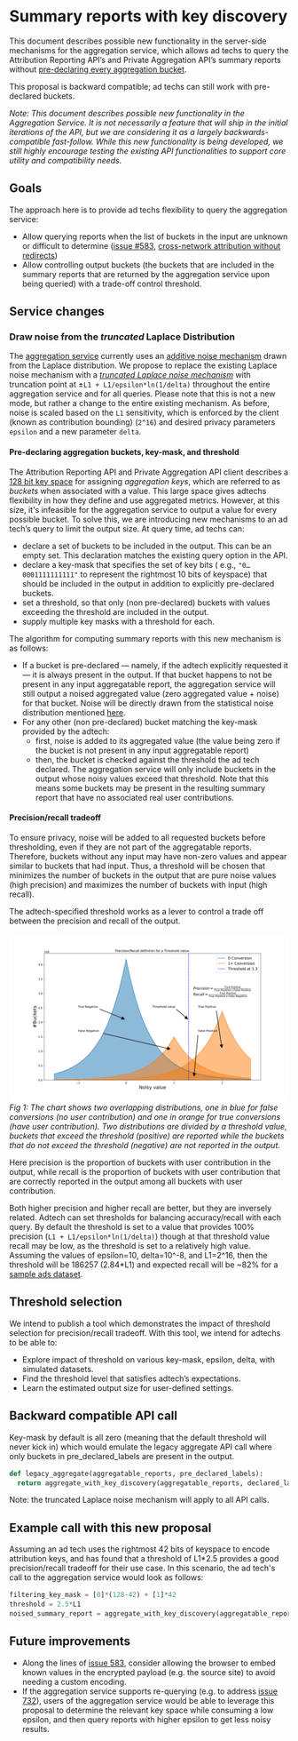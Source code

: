 # Summary reports with key discovery

This document describes possible new functionality in the server-side mechanisms for the aggregation service, which allows ad techs to query the Attribution Reporting API’s and Private Aggregation API’s summary reports without [pre-declaring every aggregation bucket](https://github.com/WICG/attribution-reporting-api/blob/main/AGGREGATION_SERVICE_TEE.md#pre-declaring-aggregation-buckets). 

This proposal is backward compatible; ad techs can still work with pre-declared buckets.

_Note: This document describes possible new functionality in the Aggregation Service. It is not necessarily a feature that will ship in the initial iterations of the API, but we are considering it as a largely backwards-compatible fast-follow. While this new functionality is being developed, we still highly encourage testing the existing API functionalities to support core utility and compatibility needs._


## Goals

The approach here is to provide ad techs flexibility to query the aggregation service:

* Allow querying reports when the list of buckets in the input are unknown or difficult to determine ([issue #583](https://github.com/WICG/attribution-reporting-api/issues/583), [cross-network attribution without redirects](https://developer.android.com/design-for-safety/privacy-sandbox/attribution#cross-network-attrib-without-redirects))
* Allow controlling output buckets (the buckets that are included in the summary reports that are returned by the aggregation service upon being queried) with a trade-off control threshold.


## Service changes

### Draw noise from the _truncated_ Laplace Distribution

The [aggregation service](https://github.com/WICG/attribution-reporting-api/blob/main/AGGREGATION_SERVICE_TEE.md) currently uses an [additive noise mechanism](https://en.wikipedia.org/wiki/Additive_noise_mechanisms) drawn from the Laplace distribution. We propose to replace the existing Laplace noise mechanism with a _[truncated Laplace noise mechanism](https://arxiv.org/pdf/1911.00602.pdf)_ with truncation point at ±`L1 + L1/epsilon*ln(1/delta)` throughout the entire aggregation service and for all queries. Please note that this is not a new mode, but rather a change to the entire existing mechanism. As before, noise is scaled based on the `L1` sensitivity, which is enforced by the client (known as contribution bounding) (`2^16`) and desired privacy parameters `epsilon` and a new parameter `delta`.


#### Pre-declaring aggregation buckets, key-mask, and threshold

The Attribution Reporting API and Private Aggregation API client describes a [128 bit key space](https://en.wikipedia.org/wiki/Key_size) for assigning _aggregation keys_, which are referred to as _buckets_ when associated with a value. This large space gives adtechs flexibility in how they define and use aggregated metrics. However, at this size, it's infeasible for the aggregation service to output a value for every possible bucket. To solve this, we are introducing new mechanisms to an ad tech’s query to limit the output size. At query time, ad techs can:

* declare a set of buckets to be included in the output. This can be an empty set. This declaration matches the existing query option in the API.
* declare a key-mask that specifies the set of key bits ( e.g., `"0…0001111111111"` to represent the rightmost 10 bits of keyspace) that should be included in the output in addition to explicitly pre-declared buckets.
* set a threshold, so that only (non pre-declared) buckets with values exceeding the threshold are included in the output.
* supply multiple key masks with a threshold for each.

The algorithm for computing summary reports with this new mechanism is as follows:

* If a bucket is pre-declared — namely, if the adtech explicitly requested it — it is always present in the output. If that bucket happens to not be present in any input aggregatable report, the aggregation service will still output a noised aggregated value (zero aggregated value + noise) for that bucket. Noise will be directly drawn from the statistical noise distribution mentioned [here](#bookmark=id.nat6mofklxgj).
* For any other (non pre-declared) bucket matching the key-mask provided by the adtech:
    * first, noise is added to its aggregated value (the value being zero if the bucket is not present in any input aggregatable report)
    * then, the bucket is checked against the threshold the ad tech declared. The aggregation service will only include buckets in the output whose noisy values exceed that threshold. Note that this means some buckets may be present in the resulting summary report that have no associated real user contributions.

#### Precision/recall tradeoff

To ensure privacy, noise will be added to all requested buckets before thresholding, even if they are not part of the aggregatable reports. Therefore, buckets without any input may have non-zero values and appear similar to buckets that had input. Thus, a threshold will be chosen that minimizes the number of buckets in the output that are pure noise values (high precision) and maximizes the number of buckets with input (high recall).

The adtech-specified threshold works as a lever to control a trade off between the precision and recall of the output. 

![Precision recall tradeoff diagram](precision-recall-tradeoff.svg)
_Fig 1: The chart shows two overlapping distributions, one in blue for false conversions (no user contribution) and one in orange for true conversions (have user contribution). Two distributions are divided by a threshold value, buckets that exceed the threshold (positive) are reported while the buckets that do not exceed the threshold (negative) are not reported in the output._

Here precision is the proportion of buckets with user contribution in the output, while recall is the proportion of buckets with user contribution that are correctly reported in the output among all buckets with user contribution.

Both higher precision and higher recall are better, but they are inversely related. Adtech can set thresholds for balancing accuracy/recall with each query. By default the threshold is set to a value that provides 100% precision (`L1 + L1/epsilon*ln(1/delta)`) though at that threshold value recall may be low, as the threshold is set to a relatively high value. Assuming the values of epsilon=10, delta=10^-8, and L1=2^16, then the threshold will be 186257 (2.84*L1) and expected recall will be ~82% for a [sample ads dataset](https://ailab.criteo.com/criteo-sponsored-search-conversion-log-dataset).


## Threshold selection

We intend to publish a tool which demonstrates the impact of threshold selection for precision/recall tradeoff. With this tool, we intend for adtechs to be able to:

* Explore impact of threshold on various key-mask, epsilon, delta, with simulated datasets.
* Find the threshold level that satisfies adtech’s expectations.
* Learn the estimated output size for user-defined settings.


## Backward compatible API call

Key-mask by default is all zero (meaning that the default threshold will never kick in) which would emulate the legacy aggregate API call where only buckets in pre_declared_labels are present in the output.

```python
def legacy_aggregate(aggregatable_reports, pre_declared_labels):
  return aggregate_with_key_discovery(aggregatable_reports, declared_labels)
```

Note: the truncated Laplace noise mechanism will apply to all API calls.


##  Example call with this new proposal

Assuming an ad tech uses the rightmost 42 bits of keyspace to encode attribution keys, and has found that a threshold of L1*2.5 provides a good precision/recall tradeoff for their use case. In this scenario, the ad tech's call to the aggregation service would look as follows:

```python
filtering_key_mask = [0]*(128-42) + [1]*42
threshold = 2.5*L1
noised_summary_report = aggregate_with_key_discovery(aggregatable_reports, pre_declared_labels, filtering_key_mask, threshold)
```


##  Future improvements 

* Along the lines of [issue 583](https://github.com/WICG/attribution-reporting-api/issues/583), consider allowing the browser to embed known values in the encrypted payload (e.g. the source site) to avoid needing a custom encoding.
* If the aggregation service supports re-querying (e.g. to address [issue 732](https://github.com/WICG/attribution-reporting-api/issues/732)), users of the aggregation service would be able to leverage this proposal to determine the relevant key space while consuming a low epsilon, and then query reports with higher epsilon to get less noisy results. 
